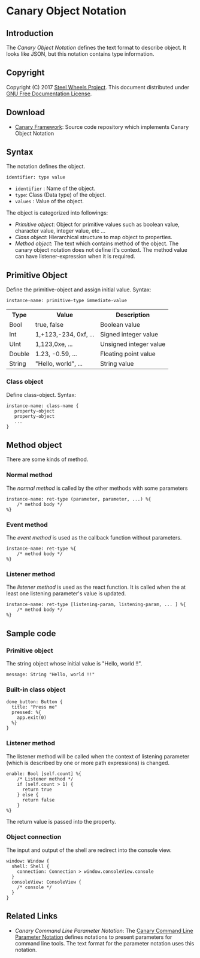 # Canary Object Notation

## Introduction
The *Canary Object Notation* defines the text format to describe object. It looks like JSON, but this notation contains type information.

## Copyright
Copyright (C) 2017 [Steel Wheels Project](http://steelwheels.github.io). This document distributed under
[GNU Free Documentation License](https://www.gnu.org/licenses/fdl-1.3.en.html).

## Download
- [Canary Framework](https://github.com/steelwheels/Canary): Source code repository which implements Canary Object Notation

## Syntax
The notation defines the object.

`identifier: type value`
  - `identifier` : Name of the object.
  - `type`: Class (Data type) of the object.
  - `values` : Value of the object.

The object is categorized into followings:
  * *Primitive object*: Object for primitive values such as boolean value, character value, integer value, etc ...
  * *Class object*: Hierarchical structure to map object to properties.
  * *Method object*: The text which contains method of the object. The canary object notation does not define it's context. The method value can have listener-expression when it is required.

## Primitive Object
Define the primitive-object and assign initial value.
Syntax:

````instance-name: primitive-type immediate-value````

<table>
<tr>
  <th>Type</th><th>Value</th><th>Description</th>
</tr>
<tr>
  <td>Bool</td><td>true, false</td><td>Boolean value</td>
</tr>
<tr>
  <td>Int</td><td>1,+123,-234, 0xf, ...</td><td>Signed integer value</td>
</tr>
<tr>
  <td>UInt</td><td>1,123,0xe, ...</td><td>Unsigned integer value</td>
</tr>
<tr>
  <td>Double</td><td>1.23, -0.59, ...</td><td>Floating point value</td>
</tr>
<tr>
  <td>String</td><td>"Hello, world", ...</td><td>String value</td>
</tr>
</table>

### Class object
Define class-object. Syntax:
````
instance-name: class-name {
   property-object
   property-object
   ...
}
````

## Method object
There are some kinds of method.

### Normal method
The *normal method* is called by the other methods with some parameters
````
instance-name: ret-type (parameter, parameter, ...) %{
    /* method body */
%}
````
### Event method
The *event method* is used as the callback function without parameters.
````
instance-name: ret-type %{
    /* method body */
%}
````
### Listener method
The *listener method* is used as the react function. It is called when the at least one listening parameter's value is updated.
````
instance-name: ret-type [listening-param, listening-param, ... ] %{
    /* method body */
%}
````

## Sample code
### Primitive object
The string object whose initial value is "Hello, world !!".
````
message: String "Hello, world !!"
````

### Built-in class object
````
done_button: Button {
  title: "Press me"
  pressed: %{
    app.exit(0)
  %}
}
````

### Listener method
The listener method will be called when the context of listening parameter (which is described by one or more path expressions) is changed.
````
enable: Bool [self.count] %{
    /* Listener method */
    if (self.count > 1) {
      return true
    } else {
      return false
    }
%}
````
The return value is passed into the property.

### Object connection
The input and output of the shell are redirect into the console view.
````
window: Window {
  shell: Shell {
    connection: Connection > window.consoleView.console
  }
  consoleView: ConsoleView {
    /* console */
  }
}
````

## Related Links
* *Canary Command Line Parameter Notation*: The [Canary Command Line Parameter Notation](https://github.com/steelwheels/Canary/blob/master/Document/CanaryParameter.md) defines notations to present parameters for command line tools. The text format for the parameter notation uses this notation.
